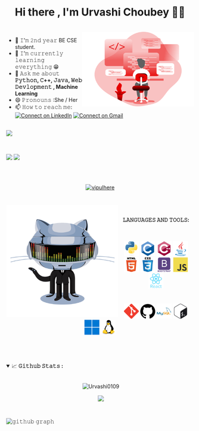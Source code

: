 <h1 align='center'>Hi there , I'm Urvashi Choubey 👋🏻</h1><br>

<a target="_blank">
  <img align="right" height="200" width="300" src="https://github.com/Urvashi0109/Urvashi0109/blob/main/icons/code.svg">
</a>

- 🔭 𝙸'𝚖 𝟸𝚗𝚍 𝚢𝚎𝚊𝚛 BE CSE student.
- 🌱 𝙸’𝚖 𝚌𝚞𝚛𝚛𝚎𝚗𝚝𝚕𝚢 𝚕𝚎𝚊𝚛𝚗𝚒𝚗𝚐 𝚎𝚟𝚎𝚛𝚢𝚝𝚑𝚒𝚗𝚐 😁
- 💬 𝙰𝚜𝚔 𝚖𝚎 𝚊𝚋𝚘𝚞𝚝 **𝙿𝚢𝚝𝚑𝚘𝚗, 𝙲++, 𝙹𝚊𝚟𝚊, 𝚆𝚎𝚋 𝙳𝚎𝚟𝚕𝚘𝚙𝚖𝚎𝚗𝚝 , Machine Learning**
- 😄 𝙿𝚛𝚘𝚗𝚘𝚞𝚗𝚜 :She / Her 
- 📫 𝙷𝚘𝚠 𝚝𝚘 𝚛𝚎𝚊𝚌𝚑 𝚖𝚎: <span>[![Connect on LinkedIn](https://img.shields.io/badge/--linkedin?label=LinkedIn&logo=LinkedIn&style=social)](https://www.linkedin.com/in/urvashi-choubey-bbba18209//)   [![Connect on Gmail](https://img.shields.io/badge/--Gmail?label=Gmail&logo=Gmail&style=social)](mailto:urvashichoubey0121@gmail.com)</span>

<br/>
<a href="#">
    <img src="https://komarev.com/ghpvc/?username=Urvashi0109&color=blueviolet">
</a>


&emsp;&emsp;

<a href='https://www.hackerrank.com/sriyaurvashi011'><img src='https://img.shields.io/badge/-Hackerrank-2EC866?style=for-the-badge&logo=HackerRank&logoColor=white'/></a>
<a href='https://auth.geeksforgeeks.org/user/urvashi01/practice/'><img src='https://img.shields.io/badge/-geeksforgeeks-080704?style=for-the-badge&logo=geeksforgeeks'/></a>

<br/>
<br/>

<p align="center"> <a href="https://github.com/ryo-ma/github-profile-trophy"><img src="https://github-profile-trophy.vercel.app/?username=vipulhere" alt="vipulhere" /></a> </p>

<!-- <p align="center">
  <a>
    <img align="center" src="https://github-readme-streak-stats.herokuapp.com/?user=Urvashi0109&theme=dark"/>
  </a>
</p> -->

<div align='center'>

#

<a target="_blank"><img align="left" height="300" width="300" alt="𝙶𝙸𝙵" src="https://github.com/Urvashi0109/Urvashi0109/blob/main/github.gif?raw=true"></a>
<br/>

**𝙻𝙰𝙽𝙶𝚄𝙰𝙶𝙴𝚂 𝙰𝙽𝙳 𝚃𝙾𝙾𝙻𝚂:**  
<br/>
<br/>

<code><img src="https://github.com/Urvashi0109/Urvashi0109/blob/main/icons/python-original.svg" alt="python" width="40" height="40"/></code> 
<code><img src="https://github.com/Urvashi0109/Urvashi0109/blob/main/icons/c-original.svg" alt="C" width="40" height="40"/></code>
<code><img src="https://github.com/Urvashi0109/Urvashi0109/blob/main/icons/cplusplus-original.svg" alt="C++" width="40" height="40"/></code> 
<code><img src="https://github.com/Urvashi0109/Urvashi0109/blob/main/icons/java-original.svg" alt="Java" width="40" height="40"/></code> 
<code><img src="https://github.com/Urvashi0109/Urvashi0109/blob/main/icons/html5-original-wordmark.svg" alt="html5" height="40"/></code> 
<code><img src="https://github.com/Urvashi0109/Urvashi0109/blob/main/icons/css3-original-wordmark.svg" alt="css3" height="40"/></code> 
<code><img src="https://github.com/Urvashi0109/Urvashi0109/blob/main/icons/bootstrap-plain-wordmark.svg" alt="bootstrap" height="40"/></code> 
<code><img src="https://github.com/Urvashi0109/Urvashi0109/blob/main/icons/javascript-original.svg" alt="JavaScript" width="40" height="40"/></code> 
<code><img src="https://github.com/Urvashi0109/Urvashi0109/blob/main/icons/react-original-wordmark.svg" alt="React" width="40" height="40"/></code> 
  #
<code><img src="https://github.com/Urvashi0109/Urvashi0109/blob/main/icons/git-scm-icon.svg" alt="git" width="40" height="40"/></code> 
<code><img src="https://github.com/Urvashi0109/Urvashi0109/blob/main/icons/github.svg" alt="github" width="40" height="40"/></code> 
<code><img src="https://github.com/Urvashi0109/Urvashi0109/blob/main/icons/mysql-original-wordmark.svg" alt="mysql" width="40" height="40"/></code>
<code><img src="https://github.com/Urvashi0109/Urvashi0109/blob/main/icons/gnu_bash-icon.svg" alt="bash" width="40" height="40"/></code>
<code><img src="https://github.com/Urvashi0109/Urvashi0109/blob/main/icons/win11.svg" alt="Win11" width="40" height="40"/></code>
<code><img src="https://github.com/Urvashi0109/Urvashi0109/blob/main/icons/linux-original.svg" alt="Linux" width="40" height="40"/></code>

<br/>

#

</div>

<details open="">
<summary>
  <g-emoji class="g-emoji" alias="chart_with_upwards_trend" fallback-src="https://github.githubassets.com/images/icons/emoji/unicode/1f4c8.png">📈</g-emoji>
  <strong>𝙶𝚒𝚝𝚑𝚞𝚋 𝚂𝚝𝚊𝚝𝚜 : </strong>
</summary>
<br>

<p align="center">&nbsp;<img align="center" src="https://github-readme-stats.vercel.app/api?theme=algolia&username=Urvashi0109&show_icons=true&locale=en" alt="Urvashi0109" /></p>
<p align="center">&nbsp;<img align="center" src="https://github-readme-stats.vercel.app/api/top-langs/?username=Urvashi0109&langs_count=15&layout=compact&hide_border=true&theme=algolia" /></p>
<br/>

![𝚐𝚒𝚝𝚑𝚞𝚋 𝚐𝚛𝚊𝚙𝚑](https://activity-graph.herokuapp.com/graph?username=Urvashi0109&theme=react-dark&hide_border=true&area=true)
</details>

